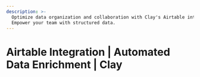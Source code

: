 ```yaml
---
description: >-
  Optimize data organization and collaboration with Clay's Airtable integration.
  Empower your team with structured data.
---
```


# Airtable Integration | Automated Data Enrichment | Clay

